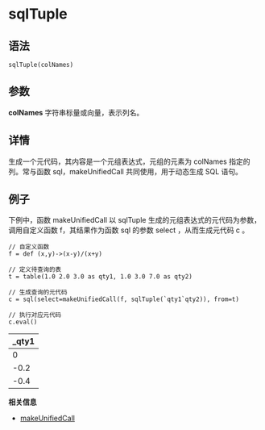# sqlTuple

## 语法

`sqlTuple(colNames)`

## 参数

**colNames** 字符串标量或向量，表示列名。

## 详情

生成一个元代码，其内容是一个元组表达式，元组的元素为 colNames 指定的列。常与函数 sql，makeUnifiedCall
共同使用，用于动态生成 SQL 语句。

## 例子

下例中，函数 makeUnifiedCall 以 sqlTuple 生成的元组表达式的元代码为参数，调用自定义函数
f，其结果作为函数 sql 的参数 select ，从而生成元代码 c 。

```
// 自定义函数
f = def (x,y)->(x-y)/(x+y)

// 定义待查询的表
t = table(1.0 2.0 3.0 as qty1, 1.0 3.0 7.0 as qty2)

// 生成查询的元代码
c = sql(select=makeUnifiedCall(f, sqlTuple(`qty1`qty2)), from=t)

// 执行对应元代码
c.eval()
```

| \_qty1 |
| --- |
| 0 |
| -0.2 |
| -0.4 |

**相关信息**

* [makeUnifiedCall](../m/makeUnifiedCall.html "makeUnifiedCall")

